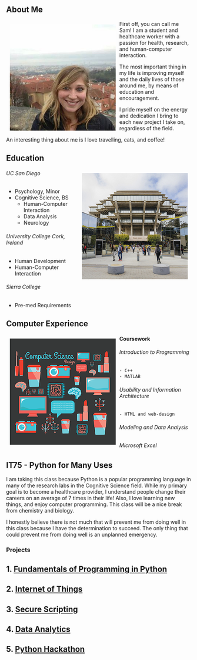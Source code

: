 ## About Me

<img src="portfolio.jpg" align="left" style="margin: 10px"> 

First off, you can call me Sam! I am a student and healthcare worker with a passion for health, research, and human-computer interaction. 

The most important thing in my life is improving myself and the daily lives of those around me, by means of education and encouragement. 

I pride myself on the energy and dedication I bring to each new project I take on, regardless of the field. 

An interesting thing about me is I love travelling, cats, and coffee!



## Education

<img src="UCSD.jpg" align="right" style="margin: 10px">

###### UC San Diego
- Psychology, Minor
- Cognitive Science, BS
    - Human-Computer Interaction
    - Data Analysis
    - Neurology

###### University College Cork, Ireland
- Human Development
- Human-Computer Interaction

###### Sierra College
- Pre-med Requirements

## Computer Experience

<img src="comp.png" align="left" style="margin: 10px">

#### Coursework

###### Introduction to Programming
    - C++
    - MATLAB

###### Usability and Information Architecture
    - HTML and web-design

###### Modeling and Data Analysis

###### Microsoft Excel

## IT75 - Python for Many Uses
I am taking this class because Python is a popular programming language in many of the research labs in the Cognitive Science field. While my primary goal is to become a healthcare provider, I understand people change their careers on an average of 7 times in their life! Also, I love learning new things, and enjoy computer programming. This class will be a nice break from chemistry and biology.

I honestly believe there is not much that will prevent me from doing well in this class because I have the determination to succeed. The only thing that could prevent me from doing well is an unplanned emergency.

### Projects

## 1. [Fundamentals of Programming in Python](https://samcabano.github.io/python_fundamentals/)
## 2. [Internet of Things](https://samcabano.github.io/IoT/)
## 3. [Secure Scripting](https://samcabano.github.io/secure_scripting/)
## 4. [Data Analytics](https://samcabano.github.io/data_analytics/)
## 5. [Python Hackathon](https://samcabano.github.io/python_hackathon/)
